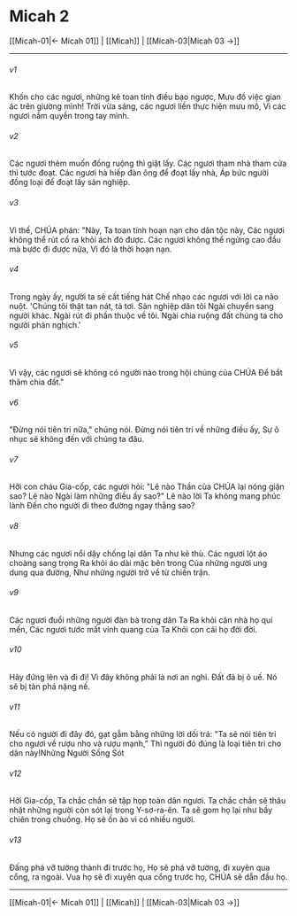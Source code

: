 # Micah 2

[[Micah-01|← Micah 01]] | [[Micah]] | [[Micah-03|Micah 03 →]]
***



###### v1 
Khốn cho các ngươi, những kẻ toan tính điều bạo ngược, Mưu đồ việc gian ác trên giường mình! Trời vừa sáng, các ngươi liền thực hiện mưu mô, Vì các ngươi nắm quyền trong tay mình. 

###### v2 
Các ngươi thèm muốn đồng ruộng thì giật lấy. Các ngươi tham nhà tham cửa thì tước đoạt. Các ngươi hà hiếp đàn ông để đoạt lấy nhà, Áp bức người đồng loại để đoạt lấy sản nghiệp. 

###### v3 
Vì thế, CHÚA phán: "Này, Ta toan tính hoạn nạn cho dân tộc này, Các ngươi không thể rút cổ ra khỏi ách đó được. Các ngươi không thể ngửng cao đầu mà bước đi được nữa, Vì đó là thời hoạn nạn. 

###### v4 
Trong ngày ấy, người ta sẽ cất tiếng hát Chế nhạo các ngươi với lời ca não nuột. 'Chúng tôi thật tan nát, tả tơi. Sản nghiệp dân tôi Ngài chuyển sang người khác. Ngài rút đi phần thuộc về tôi. Ngài chia ruộng đất chúng ta cho người phản nghịch.' 

###### v5 
Vì vậy, các ngươi sẽ không có người nào trong hội chúng của CHÚA Để bắt thăm chia đất." 

###### v6 
"Đừng nói tiên tri nữa," chúng nói. Đừng nói tiên tri về những điều ấy, Sự ô nhục sẽ không đến với chúng ta đâu. 

###### v7 
Hỡi con cháu Gia-cốp, các ngươi hỏi: "Lẽ nào Thần của CHÚA lại nóng giận sao? Lẽ nào Ngài làm những điều ấy sao?" Lẽ nào lời Ta không mang phúc lành Đến cho người đi theo đường ngay thẳng sao? 

###### v8 
Nhưng các ngươi nổi dậy chống lại dân Ta như kẻ thù. Các ngươi lột áo choàng sang trọng Ra khỏi áo dài mặc bên trong Của những người ung dung qua đường, Như những người trở về từ chiến trận. 

###### v9 
Các ngươi đuổi những người đàn bà trong dân Ta Ra khỏi căn nhà họ quí mến, Các ngươi tước mất vinh quang của Ta Khỏi con cái họ đời đời. 

###### v10 
Hãy đứng lên và đi đi! Vì đây không phải là nơi an nghỉ. Đất đã bị ô uế. Nó sẽ bị tàn phá nặng nề. 

###### v11 
Nếu có người đi đây đó, gạt gẫm bằng những lời dối trá: "Ta sẽ nói tiên tri cho ngươi về rượu nho và rượu mạnh," Thì người đó đúng là loại tiên tri cho dân này!Những Người Sống Sót 

###### v12 
Hỡi Gia-cốp, Ta chắc chắn sẽ tập họp toàn dân ngươi. Ta chắc chắn sẽ thâu nhặt những người còn sót lại trong Y-sơ-ra-ên. Ta sẽ gom họ lại như bầy chiên trong chuồng. Họ sẽ ồn ào vì có nhiều người. 

###### v13 
Đấng phá vỡ tường thành đi trước họ, Họ sẽ phá vỡ tường, đi xuyên qua cổng, ra ngoài. Vua họ sẽ đi xuyên qua cổng trước họ, CHÚA sẽ dẫn đầu họ.

***
[[Micah-01|← Micah 01]] | [[Micah]] | [[Micah-03|Micah 03 →]]
